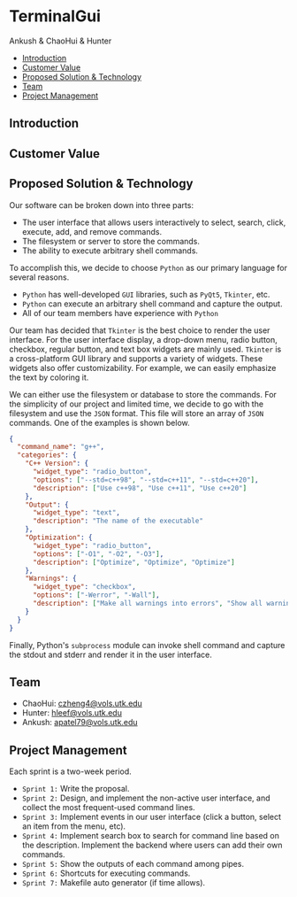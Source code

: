 # TerminalGui

Ankush & ChaoHui & Hunter


  * [Introduction](#introduction)
  * [Customer Value](#customer-value)
  * [Proposed Solution & Technology](#proposed-solution---technology)
  * [Team](#team)
  * [Project Management](#project-management)



## Introduction




## Customer Value




## Proposed Solution & Technology

Our software can be broken down into three parts:
  - The user interface that allows users interactively to select, search, click, execute, add, and remove commands.
  - The filesystem or server to store the commands.
  - The ability to execute arbitrary shell commands.


To accomplish this, we decide to choose `Python` as our primary language for several reasons.
  - `Python` has well-developed `GUI` libraries, such as `PyQt5`, `Tkinter`, etc.
  - `Python` can execute an arbitrary shell command and capture the output.
  - All of our team members have experience with `Python`


Our team has decided that `Tkinter` is the best choice to render the user interface. For the user interface display, a drop-down menu, radio button, checkbox, regular button, and text box widgets are mainly used. `Tkinter` is a cross-platform GUI library and supports a variety of widgets. These widgets also offer customizability. For example, we can easily emphasize the text by coloring it.

We can either use the filesystem or database to store the commands. For the simplicity of our project and limited time, we decide to go with the filesystem and use the `JSON` format. This file will store an array of `JSON` commands. One of the examples is shown below.

```json
{
  "command_name": "g++",
  "categories": {
    "C++ Version": {
      "widget_type": "radio_button",
      "options": ["--std=c++98", "--std=c++11", "--std=c++20"],
      "description": ["Use c++98", "Use c++11", "Use c++20"]
    },
    "Output": {
      "widget_type": "text",
      "description": "The name of the executable"
    },
    "Optimization": {
      "widget_type": "radio_button",
      "options": ["-O1", "-O2", "-O3"],
      "description": ["Optimize", "Optimize", "Optimize"]
    },
    "Warnings": {
      "widget_type": "checkbox",
      "options": ["-Werror", "-Wall"],
      "description": ["Make all warnings into errors", "Show all warnings"]
    }
  }
}
```


Finally, Python's `subprocess` module can invoke shell command and capture the stdout and stderr and render it in the user interface. 




## Team
  - ChaoHui: czheng4@vols.utk.edu
  - Hunter: hleef@vols.utk.edu
  - Ankush: apatel79@vols.utk.edu



## Project Management
  

Each sprint is a two-week period. 



  - `Sprint 1:` Write the proposal.
  - `Sprint 2:` Design, and implement the non-active user interface, and collect the most frequent-used command lines.
  - `Sprint 3:` Implement events in our user interface (click a button, select an item from the menu, etc).
  - `Sprint 4:` Implement search box to search for command line based on the description. Implement the backend where users can add their own commands.
  - `Sprint 5:` Show the outputs of each command among pipes.
  - `Sprint 6:` Shortcuts for executing commands.
  - `Sprint 7:` Makefile auto generator (if time allows).

  


